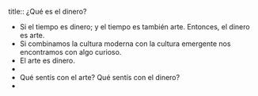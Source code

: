 title:: ¿Qué es el dinero?

- Si el tiempo es dinero; y el tiempo es también arte. Entonces, el dinero es arte.
- Si combinamos la cultura moderna con la cultura emergente nos encontramos con algo curioso.
- El arte es dinero.
-
- Qué  sentís con el arte? Qué sentís con el dinero?
-